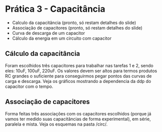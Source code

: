 # Prática 3 - Capacitância 
- Calculo da capacitância (pronto, só restam detalhes do slide)
- Associação de capacitores (pronto, só restam detalhes do slide)
- Curva de descarga de um capacitor
- Cálculo da energia em um circuito com capacitor

## Cálculo da capacitância
Foram escolhidos três capacitores para trabalhar nas tarefas 1 e 2, sendo eles: 10uF, 100uF, 220uF. Os valores devem ser altos para termos produtos RC grandes o suficiente para conseguirmos pegar pontos das curvas de carga e descarga. Veja os gráficos mostrando a dependencia da ddp do capacitor com o tempo.
## Associação de capacitores
Forma feitas três associações com os capacitores escolhidos (porque já vamos ter medido suas capacitâncias de forma experimental), em série, paralela e mista. Veja os esquemas na pasta /circ/. 
